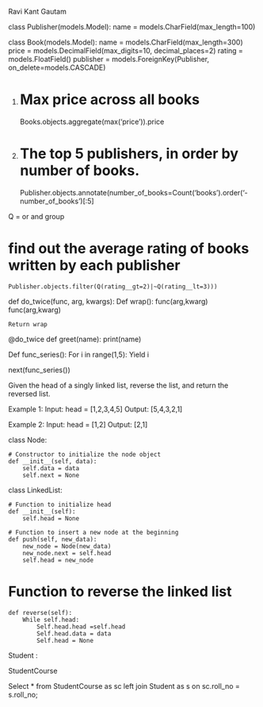 Ravi Kant Gautam 

class Publisher(models.Model):
    name = models.CharField(max_length=100)


class Book(models.Model):
    name = models.CharField(max_length=300)
    price = models.DecimalField(max_digits=10, decimal_places=2)
    rating = models.FloatField()
    publisher = models.ForeignKey(Publisher, on_delete=models.CASCADE)


1. # Max price across all books

    Books.objects.aggregate(max(‘price’)).price


2. # The top 5 publishers, in order by number of books.
    Publisher.objects.annotate(number_of_books=Count(‘books’).order(‘-number_of_books’)[:5]




Q  = or and group

# find out the average rating of books written by each publisher
    Publisher.objects.filter(Q(rating__gt=2)|~Q(rating__lt=3)))



def do_twice(func, arg, kwargs):
	Def wrap():
		func(arg,kwarg)
		func(arg,kwarg)

	Return wrap

@do_twice
def greet(name):
	print(name)


Def func_series():
	For i in range(1,5):
		Yield i

next(func_series())




Given the head of a singly linked list, reverse the list, and return the reversed list.

Example 1:
Input: head = [1,2,3,4,5]
Output: [5,4,3,2,1]

Example 2:
Input: head = [1,2]
Output: [2,1]


class Node: 
  
    # Constructor to initialize the node object 
    def __init__(self, data): 
        self.data = data 
        self.next = None
  
  
class LinkedList: 
  
    # Function to initialize head 
    def __init__(self): 
        self.head = None
   
    # Function to insert a new node at the beginning 
    def push(self, new_data): 
        new_node = Node(new_data) 
        new_node.next = self.head 
        self.head = new_node 
 
   # Function to reverse the linked list 
    def reverse(self): 	
	    While self.head:
		    Self.head.head =self.head
		    Self.head.data = data
            Self.head = None



Student :





StudentCourse 




Select * from StudentCourse as sc left join Student as s on sc.roll_no = s.roll_no;
